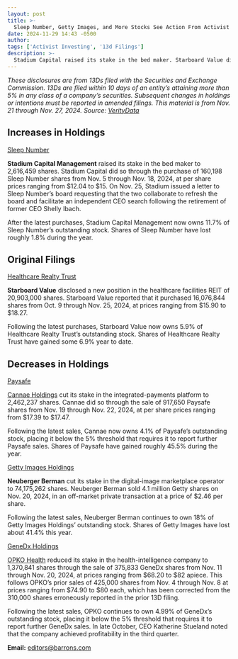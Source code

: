 ```yaml
---
layout: post
title: >-
  Sleep Number, Getty Images, and More Stocks See Action From Activist Investors
date: 2024-11-29 14:43 -0500
author: 
tags: ['Activist Investing', '13d Filings']
description: >-
  Stadium Capital raised its stake in the bed maker. Starboard Value disclosed a new position in Healthcare Realty Trust. Plus, Paysafe, Getty Images, and GeneDx.
---
```





 


 





*These disclosures are from 13Ds filed with the Securities and Exchange Commission. 13Ds are filed within 10 days of an entity’s attaining more than 5% in any class of a company’s securities. Subsequent changes in holdings or intentions must be reported in amended filings. This material is from Nov. 21 through Nov. 27, 2024. Source: [VerityData](http://www.verityplatform.com)*


Increases in Holdings
---------------------

 
[Sleep Number](https://www.barrons.com/market-data/stocks/SNBR)
  

**Stadium Capital Management**
raised its stake in the bed maker to 2,616,459 shares. Stadium Capital did so through the purchase of 160,198 Sleep Number shares from Nov. 5 through Nov. 18, 2024, at per share prices ranging from \$12.04 to \$15. On Nov. 25, Stadium issued a letter to Sleep Number’s board requesting that the two collaborate to refresh the board and facilitate an independent CEO search following the retirement of former CEO Shelly Ibach.


 After the latest purchases, Stadium Capital Management now owns 11.7% of Sleep Number’s outstanding stock. Shares of Sleep Number have lost roughly 1.8% during the year.


Original Filings
----------------

 
[Healthcare Realty Trust](https://www.barrons.com/market-data/stocks/HR)
  

**Starboard Value** 
disclosed a new position in the healthcare facilities REIT of 20,903,000 shares. Starboard Value reported that it purchased 16,076,844 shares from Oct. 9 through Nov. 25, 2024, at prices ranging from \$15.90 to \$18.27.


Following the latest purchases, Starboard Value now owns 5.9% of Healthcare Realty Trust’s outstanding stock. Shares of Healthcare Realty Trust have gained some 6.9% year to date.


Decreases in Holdings
---------------------

 
[Paysafe](https://www.barrons.com/market-data/stocks/PSFE)
  

[Cannae Holdings](https://www.barrons.com/market-data/stocks/CNNE)
cut its stake in the integrated-payments platform to 2,462,237 shares. Cannae did so through the sale of 917,650 Paysafe shares from Nov. 19 through Nov. 22, 2024, at per share prices ranging from \$17.39 to \$17.47.


Following the latest sales, Cannae now owns 4.1% of Paysafe’s outstanding stock, placing it below the 5% threshold that requires it to report further Paysafe sales. Shares of Paysafe have gained roughly 45.5% during the year.



[Getty Images Holdings](https://www.barrons.com/market-data/stocks/GETY)
  

**Neuberger Berman** 
cut its stake in the digital-image marketplace operator to 74,175,262 shares. Neuberger Berman sold 4.1 million Getty shares on Nov. 20, 2024, in an off-market private transaction at a price of \$2.46 per share.


Following the latest sales, Neuberger Berman continues to own 18% of Getty Images Holdings’ outstanding stock. Shares of Getty Images have lost about 41.4% this year.



[GeneDx Holdings](https://www.barrons.com/market-data/stocks/WGS)
  

[OPKO Health](https://www.barrons.com/market-data/stocks/OPK)
reduced its stake in the health-intelligence company to 1,370,841 shares through the sale of 375,833 GeneDx shares from Nov. 11 through Nov. 20, 2024, at prices ranging from \$68.20 to \$82 apiece. This follows OPKO’s prior sales of 425,000 shares from Nov. 4 through Nov. 8 at prices ranging from \$74.90 to \$80 each, which has been corrected from the 310,000 shares erroneously reported in the prior 13D filing.


Following the latest sales, OPKO continues to own 4.99% of GeneDx’s outstanding stock, placing it below the 5% threshold that requires it to report further GeneDx sales. In late October, CEO Katherine Stueland noted that the company achieved profitability in the third quarter.





**Email:** 
[editors@barrons.com](mailto:editors@barrons.com)









